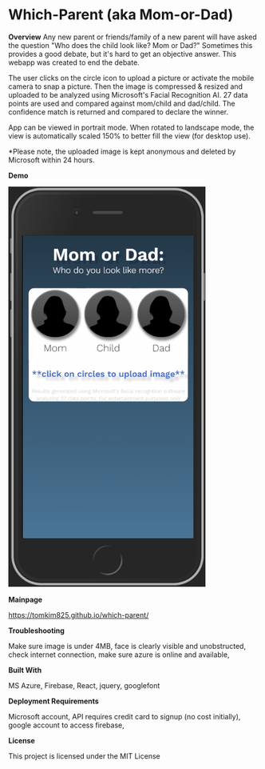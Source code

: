# Which-Parent (aka Mom-or-Dad)

**Overview**
Any new parent or friends/family of a new parent will have asked the question "Who does the child look like? Mom or Dad?" Sometimes this provides a good debate, but it's hard to get an objective answer. This webapp was created to end the debate.

The user clicks on the circle icon to upload a picture or activate the mobile camera to snap a picture. Then the image is compressed & resized and uploaded to be analyzed using Microsoft's Facial Recognition AI. 27 data points are used and compared against mom/child and dad/child. The confidence match is returned and compared to declare the winner. 

App can be viewed in portrait mode. When rotated to landscape mode, the view is automatically scaled 150% to better fill the view (for desktop use).

*Please note, the uploaded image is kept anonymous and deleted by Microsoft within 24 hours. 

**Demo**

![which-parent demo gif](/demo.gif)

**Mainpage**

https://tomkim825.github.io/which-parent/


**Troubleshooting** 

Make sure image is under 4MB, 
face is clearly visible and unobstructed, 
check internet connection, 
make sure azure is online and available,

**Built With**  

MS Azure, Firebase, React, jquery, googlefont

**Deployment Requirements**

Microsoft account, API requires credit card to signup (no cost initially), 
google account to access firebase, 

**License**

This project is licensed under the MIT License